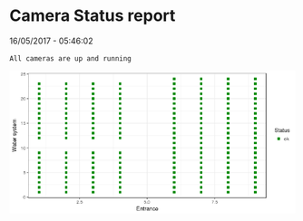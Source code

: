 Camera Status report
================
16/05/2017 - 05:46:02

    All cameras are up and running

![](camreport_files/figure-markdown_github/unnamed-chunk-2-1.png)
